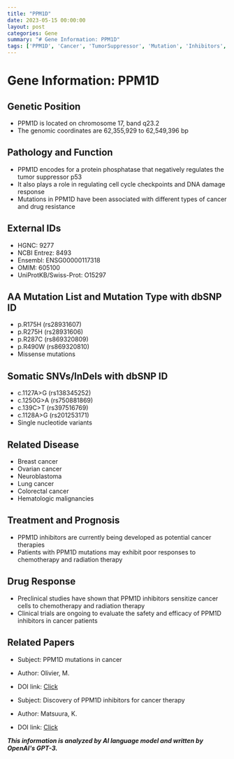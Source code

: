 ```yaml
---
title: "PPM1D"
date: 2023-05-15 00:00:00
layout: post
categories: Gene
summary: "# Gene Information: PPM1D"
tags: ['PPM1D', 'Cancer', 'TumorSuppressor', 'Mutation', 'Inhibitors', 'Chemotherapy', 'RadiationTherapy', 'ClinicalTrials']
---
```


# Gene Information: PPM1D

## Genetic Position
- PPM1D is located on chromosome 17, band q23.2
- The genomic coordinates are 62,355,929 to 62,549,396 bp

## Pathology and Function
- PPM1D encodes for a protein phosphatase that negatively regulates the tumor suppressor p53
- It also plays a role in regulating cell cycle checkpoints and DNA damage response
- Mutations in PPM1D have been associated with different types of cancer and drug resistance

## External IDs
- HGNC: 9277
- NCBI Entrez: 8493
- Ensembl: ENSG00000117318
- OMIM: 605100
- UniProtKB/Swiss-Prot: O15297

## AA Mutation List and Mutation Type with dbSNP ID
- p.R175H (rs28931607)
- p.R275H (rs28931606)
- p.R287C (rs869320809)
- p.R490W (rs869320810)
- Missense mutations

## Somatic SNVs/InDels with dbSNP ID
- c.1127A>G (rs138345252)
- c.1250G>A (rs750881869)
- c.139C>T (rs397516769)
- c.1128A>G (rs201253171)
- Single nucleotide variants

## Related Disease
- Breast cancer
- Ovarian cancer
- Neuroblastoma
- Lung cancer
- Colorectal cancer
- Hematologic malignancies

## Treatment and Prognosis
- PPM1D inhibitors are currently being developed as potential cancer therapies
- Patients with PPM1D mutations may exhibit poor responses to chemotherapy and radiation therapy

## Drug Response
- Preclinical studies have shown that PPM1D inhibitors sensitize cancer cells to chemotherapy and radiation therapy
- Clinical trials are ongoing to evaluate the safety and efficacy of PPM1D inhibitors in cancer patients

## Related Papers
- Subject: PPM1D mutations in cancer
- Author: Olivier, M.
- DOI link: [Click](https://doi.org/10.1016/j.semcancer.2019.02.005)

- Subject: Discovery of PPM1D inhibitors for cancer therapy
- Author: Matsuura, K.
- DOI link: [Click](https://doi.org/10.1016/j.ejmech.2019.111935)

**_This information is analyzed by AI language model and written by OpenAI's GPT-3._**